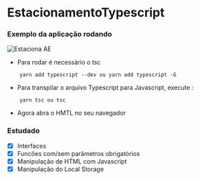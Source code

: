 # EstacionamentoTypescript
### Exemplo da aplicação rodando
![Estaciona AE](https://user-images.githubusercontent.com/51131707/140448551-d86bfd27-9350-4c9d-a3ff-75f2bb0f64d3.gif)

- Para rodar é necessário o tsc
```
	yarn add typescript --dev ou yarn add typescript -G
```
- Para transpilar o arquivo Typescript para Javascript, execute :
```
	yarn tsc ou tsc
```
- Agora abra o HMTL no seu navegador

### Estudado

- [x] Interfaces
- [x] Funcões com/sem parâmetros obrigatórios
- [x] Manipulação de HTML com Javascript 
- [x] Manipulação do Local Storage 

